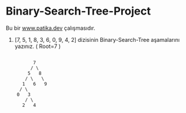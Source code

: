 # Binary-Search-Tree-Project

Bu bir www.patika.dev çalışmasıdır.

1) [7, 5, 1, 8, 3, 6, 0, 9, 4, 2] dizisinin Binary-Search-Tree aşamalarını yazınız. ( Root=7 )

```

          7
         / \
        5   8
       / \   \  
      1   6   9
     / \   
    0   3 
       / \
      2   4  

```